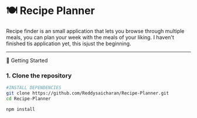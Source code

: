 # 🍽️ Recipe Planner

Recipe finder is an small application that lets you browse through multiple meals, you can plan your week with the meals of your liking. I haven't finished tis application yet, this isjust the beginning.

---

🚀 Getting Started

### 1. Clone the repository

```bash
#INSTALL DEPENDENCIES
git clone https://github.com/Reddysaicharan/Recipe-Planner.git
cd Recipe-Planner

npm install




